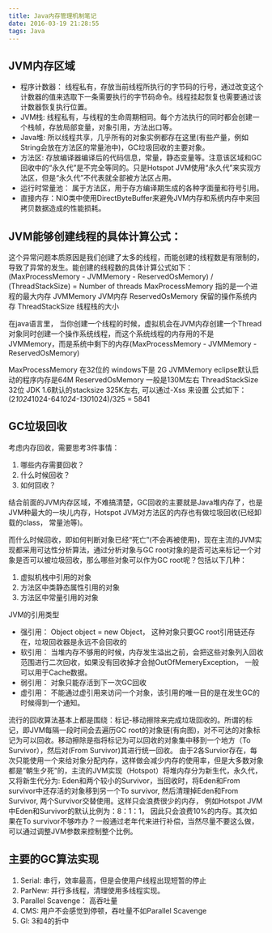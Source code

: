 ```yaml
---
title: Java内存管理机制笔记
date: 2016-03-19 21:28:55
tags: Java
---
```

## JVM内存区域
- 程序计数器： 线程私有，存放当前线程所执行的字节码的行号，通过改变这个计数器的值来选取下一条需要执行的字节码命令。线程挂起恢复也需要通过该计数器恢复执行位置。
- JVM栈: 线程私有，与线程的生命周期相同。每个方法执行的同时都会创建一个栈帧，存放局部变量，对象引用，方法出口等。
- Java堆: 所以线程共享，几乎所有的对象实例都存在这里(有些产量，例如String会放在方法区的常量池中)，GC垃圾回收的主要对象。
- 方法区: 存放编译器编译后的代码信息，常量，静态变量等。注意该区域和GC回收中的“永久代”是不完全等同的。只是Hotspot JVM使用“永久代”来实现方法区，但是“永久代”不代表就全部被方法区占用。
- 运行时常量池： 属于方法区，用于存方编译期生成的各种字面量和符号引用。
- 直接内存：NIO类中使用DirectByteBuffer来避免JVM内存和系统内存中来回拷贝数据造成的性能损耗。

## JVM能够创建线程的具体计算公式：
这个异常问题本质原因是我们创建了太多的线程，而能创建的线程数是有限制的，导致了异常的发生。能创建的线程数的具体计算公式如下：
(MaxProcessMemory - JVMMemory - ReservedOsMemory) / (ThreadStackSize) = Number of threads
MaxProcessMemory 指的是一个进程的最大内存
JVMMemory         JVM内存
ReservedOsMemory  保留的操作系统内存
ThreadStackSize      线程栈的大小

在java语言里， 当你创建一个线程的时候，虚拟机会在JVM内存创建一个Thread对象同时创建一个操作系统线程，而这个系统线程的内存用的不是JVMMemory，而是系统中剩下的内存(MaxProcessMemory - JVMMemory - ReservedOsMemory)

MaxProcessMemory 在32位的 windows下是 2G
JVMMemory   eclipse默认启动的程序内存是64M
ReservedOsMemory  一般是130M左右
ThreadStackSize 32位 JDK 1.6默认的stacksize 325K左右, 可以通过-Xss 来设置
公式如下：
(2*1024*1024-64*1024-130*1024)/325 = 5841

## GC垃圾回收
考虑内存回收，需要思考3件事情：
1. 哪些内存需要回收？
2. 什么时候回收？
3. 如何回收？

结合前面的JVM内存区域，不难搞清楚，GC回收的主要就是Java堆内存了，也是JVM种最大的一块儿内存，Hotspot JVM对方法区的内存也有做垃圾回收(已经卸载的class， 常量池等)。

而什么时候回收，即如何判断对象已经“死亡”(不会再被使用)，现在主流的JVM实现都采用可达性分析算法，通过分析对象与GC root对象的是否可达来标记一个对象是否可以被垃圾回收，那么哪些对象可以作为GC root呢？包括以下几种：
1. 虚拟机栈中引用的对象
2. 方法区中类静态属性引用的对象
3. 方法区中常量引用的对象

JVM的引用类型
- 强引用： Object object = new Object， 这种对象只要GC root引用链还存在，垃圾回收器是永远不会回收的
- 软引用： 当堆内存不够用的时候，内存发生溢出之前，会把这些对象列入回收范围进行二次回收，如果没有回收掉才会抛OutOfMemeryException， 一般可以用于Cache数据。
- 弱引用： 对象只能存活到下一次GC回收
- 虚引用： 不能通过虚引用来访问一个对象，该引用的唯一目的是在发生GC的时候得到一个通知。

流行的回收算法基本上都是围绕：标记-移动擦除来完成垃圾回收的。所谓的标记，即JVM每隔一段时间会去遍历GC root的对象链(有向图)，对不可达的对象标记为可以回收。移动擦除是指将标记为可以回收的对象集中移到一个地方（To Survivor），然后对(From Survivor)其进行统一回收。
由于2各Survior存在，每次只能使用一个来给对象分配内存，这样做会减少内存的使用率，但是大多数对象都是“朝生夕死”的，主流的JVM实现（Hotspot）将堆内存分为新生代，永久代，又将新生代分为: Eden和两个较小的Survivor，当回收时，将Eden和From survivor中还存活的对象移到另一个To survivor, 然后清理掉Eden和From Survivor, 两个Survivor交替使用。这样只会浪费很少的内存， 例如Hotspot JVM中Eden和Survivor的默认比例为：8：1：1， 因此只会浪费10%的内存。其次如果在To survivor不够咋办？一般通过老年代来进行补偿，当然尽量不要这么做，可以通过调整JVM参数来控制整个比例。

## 主要的GC算法实现
1. Serial: 串行，效率最高，但是会使用户线程出现短暂的停止
2. ParNew: 并行多线程，清理使用多线程实现。
3. Parallel Scavenge： 高吞吐量
4. CMS: 用户不会感觉到停顿，吞吐量不如Parallel Scavenge
5. Gl: 3和4的折中
